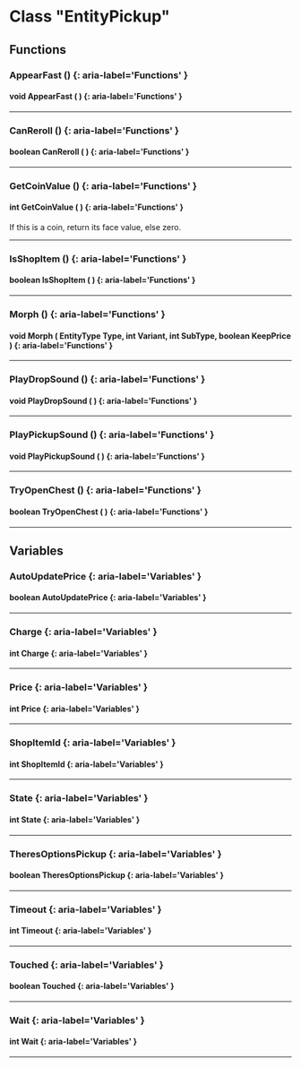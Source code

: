 # Class "EntityPickup"
## Functions
### AppearFast () {: aria-label='Functions' }
#### void AppearFast ( )  {: aria-label='Functions' }

___ 
### CanReroll () {: aria-label='Functions' }
#### boolean CanReroll ( )  {: aria-label='Functions' }

___ 
### GetCoinValue () {: aria-label='Functions' }
#### int GetCoinValue ( )  {: aria-label='Functions' }
If this is a coin, return its face value, else zero. 
___ 
### IsShopItem () {: aria-label='Functions' }
#### boolean IsShopItem ( )  {: aria-label='Functions' }

___ 
### Morph () {: aria-label='Functions' }
#### void Morph ( EntityType Type, int Variant, int SubType, boolean KeepPrice )  {: aria-label='Functions' }

___ 
### PlayDropSound () {: aria-label='Functions' }
#### void PlayDropSound ( )  {: aria-label='Functions' }

___ 
### PlayPickupSound () {: aria-label='Functions' }
#### void PlayPickupSound ( )  {: aria-label='Functions' }

___ 
### TryOpenChest () {: aria-label='Functions' }
#### boolean TryOpenChest ( )  {: aria-label='Functions' }

___ 
## Variables
### AutoUpdatePrice {: aria-label='Variables' }
#### boolean AutoUpdatePrice  {: aria-label='Variables' }

___ 
### Charge {: aria-label='Variables' }
#### int Charge  {: aria-label='Variables' }

___ 
### Price {: aria-label='Variables' }
#### int Price  {: aria-label='Variables' }

___ 
### ShopItemId {: aria-label='Variables' }
#### int ShopItemId  {: aria-label='Variables' }

___ 
### State {: aria-label='Variables' }
#### int State  {: aria-label='Variables' }

___ 
### TheresOptionsPickup {: aria-label='Variables' }
#### boolean TheresOptionsPickup  {: aria-label='Variables' }

___ 
### Timeout {: aria-label='Variables' }
#### int Timeout  {: aria-label='Variables' }

___ 
### Touched {: aria-label='Variables' }
#### boolean Touched  {: aria-label='Variables' }

___ 
### Wait {: aria-label='Variables' }
#### int Wait  {: aria-label='Variables' }

___ 
